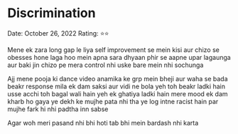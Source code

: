 # Discrimination

Date: October 26, 2022
Rating: ⭐⭐

Mene ek zara long gap le liya self improvement se mein kisi aur chizo se obesses hone laga hoo mein apna sara dhyaan phir se aapne upar lagaunga aur baki jin chizo pe mera control nhi uske bare mein nhi sochunga

Ajj mene pooja ki dance video anamika ke grp mein bheji aur waha se bada beakr response mila ek dam saksi aur vidi ne bola yeh toh beakr ladki hain usse acchi toh bagal wali hain yeh ek ghatiya ladki hain mere mood ek dam kharb ho gaya ye dekh ke mujhe pata nhi tha ye log intne racist hain par mujhe fark hi nhi padtha inn sabse 

Agar woh meri pasand nhi bhi hoti tab bhi mein bardash nhi karta